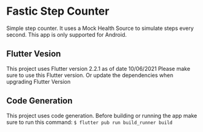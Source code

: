 # Fastic Step Counter
Simple step counter. It uses a Mock Health Source to simulate steps every second.
This app is only supported for Android.

## Flutter Vesion
This project uses Flutter version 2.2.1 as of date 10/06/2021
Please make sure to use this Flutter version. Or update the dependencies when upgrading Flutter Version

## Code Generation
This project uses code generation. Before building or running the app make sure to run this command:
`$ flutter pub run build_runner build`
